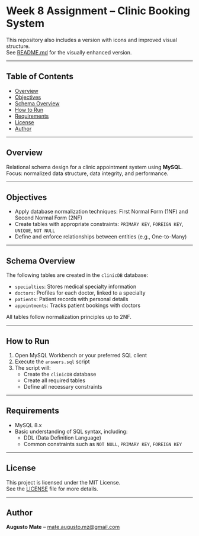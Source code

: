 # Week 8 Assignment – Clinic Booking System

This repository also includes a version with icons and improved visual structure.  
See [README.md](./README.md) for the visually enhanced version.

---

## Table of Contents
- [Overview](#overview)
- [Objectives](#objectives)
- [Schema Overview](#schema-overview)
- [How to Run](#how-to-run)
- [Requirements](#requirements)
- [License](#license)
- [Author](#author)

---

## Overview

Relational schema design for a clinic appointment system using **MySQL**.  
Focus: normalized data structure, data integrity, and performance.

---

## Objectives

- Apply database normalization techniques: First Normal Form (1NF) and Second Normal Form (2NF)  
- Create tables with appropriate constraints: `PRIMARY KEY`, `FOREIGN KEY`, `UNIQUE`, `NOT NULL`  
- Define and enforce relationships between entities (e.g., One-to-Many)

---

## Schema Overview

The following tables are created in the `clinicDB` database:

- `specialties`: Stores medical specialty information  
- `doctors`: Profiles for each doctor, linked to a specialty  
- `patients`: Patient records with personal details  
- `appointments`: Tracks patient bookings with doctors

All tables follow normalization principles up to 2NF.

---

## How to Run

1. Open MySQL Workbench or your preferred SQL client  
2. Execute the `answers.sql` script  
3. The script will:
   - Create the `clinicDB` database  
   - Create all required tables  
   - Define all necessary constraints

---

## Requirements

- MySQL 8.x  
- Basic understanding of SQL syntax, including:
  - DDL (Data Definition Language)  
  - Common constraints such as `NOT NULL`, `PRIMARY KEY`, `FOREIGN KEY`

---

## License

This project is licensed under the MIT License.  
See the [LICENSE](LICENSE) file for more details.

---

## Author

**Augusto Mate** – mate.augusto.mz@gmail.com
